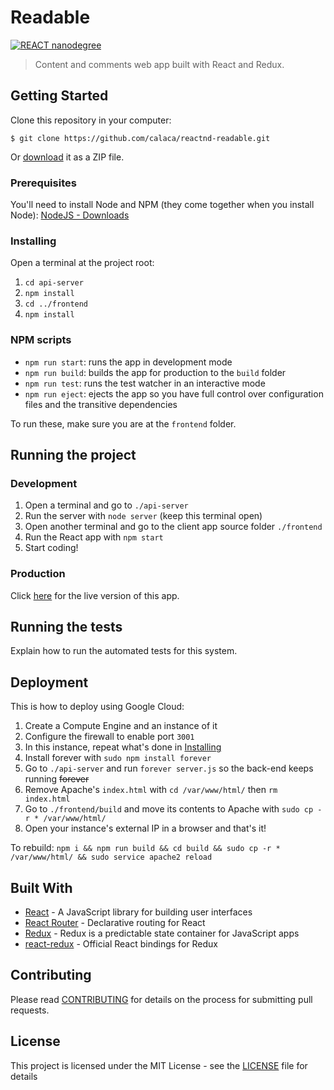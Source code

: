 # Readable

[![REACT nanodegree](https://img.shields.io/badge/udacity-REACTND-02b3e4.svg?style=flat)](https://br.udacity.com/course/react-nanodegree--nd019)

> Content and comments web app built with React and Redux.

## Getting Started

Clone this repository in your computer:

```
$ git clone https://github.com/calaca/reactnd-readable.git
```

Or [download](https://github.com/calaca/reactnd-readable/archive/master.zip) it as a ZIP file.

### Prerequisites

You'll need to install Node and NPM (they come together when you install Node): [NodeJS - Downloads](https://nodejs.org/en/download/current/)

### Installing

Open a terminal at the project root:
1. `cd api-server`
2. `npm install`
3. `cd ../frontend`
4. `npm install`

### NPM scripts

- `npm run start`: runs the app in development mode
- `npm run build`: builds the app for production to the `build` folder
- `npm run test`: runs the test watcher in an interactive mode
- `npm run eject`: ejects the app so you have full control over configuration files and the transitive dependencies

To run these, make sure you are at the `frontend` folder.

## Running the project

### Development

1. Open a terminal and go to `./api-server`
2. Run the server with `node server` (keep this terminal open)
3. Open another terminal and go to the client app source folder `./frontend`
4. Run the React app with `npm start`
5. Start coding!

### Production

Click [here](https://readable-react-redux.herokuapp.com/) for the live version of this app.

## Running the tests

Explain how to run the automated tests for this system.

## Deployment

This is how to deploy using Google Cloud:
1. Create a Compute Engine and an instance of it
2. Configure the firewall to enable port `3001`
3. In this instance, repeat what's done in [Installing](#installing)
4. Install forever with `sudo npm install forever`
5. Go to `./api-server` and run `forever server.js` so the back-end keeps running ~~forever~~
6. Remove Apache's `index.html` with `cd /var/www/html/` then `rm index.html`
7. Go to `./frontend/build` and move its contents to Apache with `sudo cp -r * /var/www/html/`
8. Open your instance's external IP in a browser and that's it!

To rebuild: `npm i && npm run build && cd build && sudo cp -r * /var/www/html/ && sudo service apache2 reload`

## Built With

* [React](https://reactjs.org/) - A JavaScript library for building user interfaces
* [React Router](https://github.com/ReactTraining/react-router) - Declarative routing for React
* [Redux](https://redux.js.org/) - Redux is a predictable state container for JavaScript apps
* [react-redux](https://github.com/reactjs/react-redux) - Official React bindings for Redux

## Contributing

Please read [CONTRIBUTING](https://github.com/calaca/reactnd-readable/blob/master/CONTRIBUTING.md) for details on the process for submitting pull requests.

## License

This project is licensed under the MIT License - see the [LICENSE](https://github.com/calaca/reactnd-readable/blob/master/LICENSE) file for details
